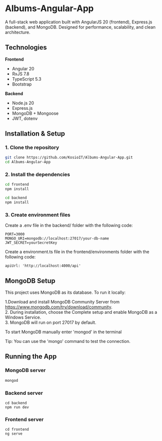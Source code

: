 # Albums-Angular-App

A full-stack web application built with AngularJS 20 (frontend), Express.js (backend), and MongoDB. Designed for performance, scalability, and clean architecture.

## Technologies

**Frontend**
- Angular 20
- RxJS 7.8
- TypeScript 5.3
- Bootstrap

**Backend**
- Node.js 20
- Express.js
- MongoDB + Mongoose
- JWT, dotenv

## Installation & Setup

### 1. Clone the repository

```bash
git clone https://github.com/KosioIT/Albums-Angular-App.git
cd Albums-Angular-App

```
### 2. Install the dependencies
```bash
cd frontend
npm install
```
```bash
cd backend
npm install
```

### 3. Create environment files

Create a .env file in the backend/ folder with the following code: 
```.env
PORT=3000
MONGO_URI=mongodb://localhost:27017/your-db-name
JWT_SECRET=yourSecretKey
```

Create a environment.ts file in the frontend/environments folder with the following code:
```.env
apiUrl: 'http://localhost:4000/api'
```

## MongoDB Setup
This project uses MongoDB as its database. To run it locally:

1.Download and install MongoDB Community Server from https://www.mongodb.com/try/download/community.
<br>2. During installation, choose the Complete setup and enable MongoDB as a Windows Service.
<br>3. MongoDB will run on port 27017 by default.

To start MongoDB manually enter 'mongod' in the terminal

Tip: You can use the 'mongo' command to test the connection.

## Running the App

### MongoDB server
```cmd
mongod
```

### Backend server
```
cd backend
npm run dev
```

### Frontend server
```
cd frontend
ng serve
```
